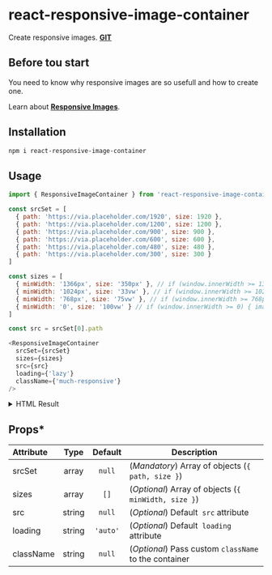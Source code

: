 # react-responsive-image-container

Create responsive images.
[**GIT**](https://github.com/aapostolou/react-responsive-image-container)

## Before tou start

You need to know why responsive images are so usefull and how to create one.

Learn about [**Responsive Images**](https://developer.mozilla.org/en-US/docs/Learn/HTML/Multimedia_and_embedding/Responsive_images).

## Installation

```bash
npm i react-responsive-image-container
```

## Usage

```javascript
import { ResponsiveImageContainer } from 'react-responsive-image-container'

const srcSet = [
  { path: 'https://via.placeholder.com/1920', size: 1920 },
  { path: 'https://via.placeholder.com/1200', size: 1200 },
  { path: 'https://via.placeholder.com/900', size: 900 },
  { path: 'https://via.placeholder.com/600', size: 600 },
  { path: 'https://via.placeholder.com/480', size: 480 },
  { path: 'https://via.placeholder.com/300', size: 300 }
]

const sizes = [
  { minWidth: '1366px', size: '350px' }, // if (window.innerWidth >= 1366px) { image.width = 350px }
  { minWidth: '1024px', size: '33vw' }, // if (window.innerWidth >= 1024px) { image.width = 33vw }
  { minWidth: '768px', size: '75vw' }, // if (window.innerWidth >= 768px) { image.width = 75vw }
  { minWidth: '0', size: '100vw' } // if (window.innerWidth >= 0) { image.width = 100vw }
]

const src = srcSet[0].path

<ResponsiveImageContainer
  srcSet={srcSet}
  sizes={sizes}
  src={src}
  loading={'lazy'}
  className={'much-responsive'}
/>
```

<details>
<summary>HTML Result</summary>
```
<div class="responsve-image-container much-responsive">
    <img srcset="https://via.placeholder.com/1920 1920w,
                 https://via.placeholder.com/1200 1200w,
                 https://via.placeholder.com/900 900w,
                 https://via.placeholder.com/600 600w,
                 https://via.placeholder.com/480 480w,
                 https://via.placeholder.com/300 300w"
         sizes="(min-width: 1366px) 300px,
                (min-width: 1024px) 33vw,
                (min-width: 768px) 75vw,
                (min-width: 0) 100vw"
         src="https://via.placeholder.com/1920"
         loading="lazy">
</div>
```
</details>

## Props\*

| Attribute |  Type  | Default  | Description                                           |
| :-------- | :----: | :------: | ----------------------------------------------------- |
| srcSet    | array  |  `null`  | (_Mandatory_) Array of objects (`{ path, size }`)     |
| sizes     | array  |   `[]`   | (_Optional_) Array of objects (`{ minWidth, size }`)  |
| src       | string |  `null`  | (_Optional_) Default **<img>** `src` attribute        |
| loading   | string | `'auto'` | (_Optional_) Default **<img>** `loading` attribute    |
| className | string |  `null`  | (_Optional_) Pass custom `className` to the container |
